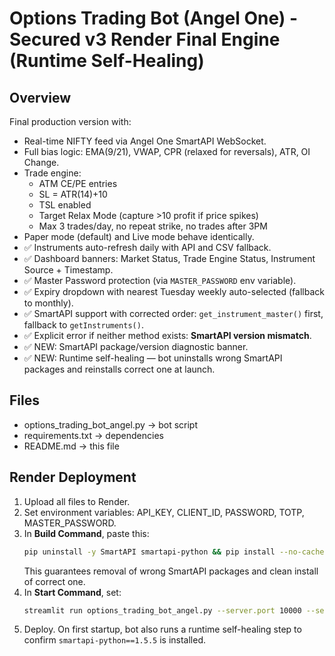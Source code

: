# Options Trading Bot (Angel One) - Secured v3 Render Final Engine (Runtime Self-Healing)

## Overview
Final production version with:
- Real-time NIFTY feed via Angel One SmartAPI WebSocket.
- Full bias logic: EMA(9/21), VWAP, CPR (relaxed for reversals), ATR, OI Change.
- Trade engine:
  - ATM CE/PE entries
  - SL = ATR(14)+10
  - TSL enabled
  - Target Relax Mode (capture >10 profit if price spikes)
  - Max 3 trades/day, no repeat strike, no trades after 3PM
- Paper mode (default) and Live mode behave identically.
- ✅ Instruments auto-refresh daily with API and CSV fallback.
- ✅ Dashboard banners: Market Status, Trade Engine Status, Instrument Source + Timestamp.
- ✅ Master Password protection (via `MASTER_PASSWORD` env variable).
- ✅ Expiry dropdown with nearest Tuesday weekly auto-selected (fallback to monthly).
- ✅ SmartAPI support with corrected order: `get_instrument_master()` first, fallback to `getInstruments()`.
- ✅ Explicit error if neither method exists: **SmartAPI version mismatch**.
- ✅ NEW: SmartAPI package/version diagnostic banner.
- ✅ NEW: Runtime self-healing — bot uninstalls wrong SmartAPI packages and reinstalls correct one at launch.

## Files
- options_trading_bot_angel.py → bot script
- requirements.txt → dependencies
- README.md → this file

## Render Deployment
1. Upload all files to Render.
2. Set environment variables: API_KEY, CLIENT_ID, PASSWORD, TOTP, MASTER_PASSWORD.
3. In **Build Command**, paste this:
   ```bash
   pip uninstall -y SmartAPI smartapi-python && pip install --no-cache-dir smartapi-python==1.5.5 && pip install -r requirements.txt
   ```
   This guarantees removal of wrong SmartAPI packages and clean install of correct one.
4. In **Start Command**, set:
   ```bash
   streamlit run options_trading_bot_angel.py --server.port 10000 --server.address 0.0.0.0
   ```
5. Deploy. On first startup, bot also runs a runtime self-healing step to confirm `smartapi-python==1.5.5` is installed.
